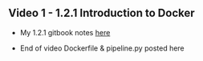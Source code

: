 ## Video 1 - 1.2.1 Introduction to Docker

- My 1.2.1 gitbook notes [here](https://data-engineering-zoomcamp-2025-t.gitbook.io/tinker0425/module-1/docker-and-docker-compose/1.2.1-introduction-to-docker)

- End of video Dockerfile & pipeline.py posted here 


